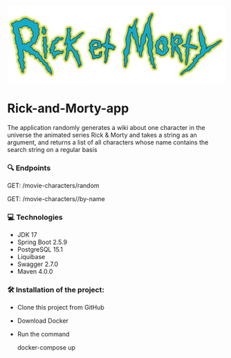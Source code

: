 ![img](img/Rick_et_Morty_Logo.png)
# Rick-and-Morty-app

The application randomly generates a wiki 
about one character in the universe 
the animated series Rick & Morty and takes a string
as an argument, and returns a list of all characters 
whose name contains the search string on a regular basis

### 🔍 Endpoints
GET: /movie-characters/random

GET: /movie-characters//by-name


### 💻 Technologies

- JDK 17
- Spring Boot 2.5.9
- PostgreSQL 15.1
- Liquibase
- Swagger 2.7.0
- Maven 4.0.0

### 🛠 Installation of the project:

- Clone this project from GitHub
- Download Docker
- Run the command

  docker-compose up